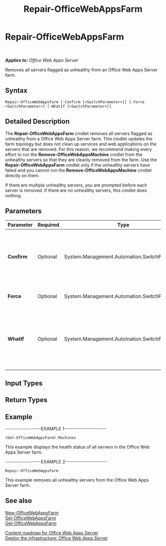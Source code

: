 ﻿---
title: Repair-OfficeWebAppsFarm
TOCTitle: Repair-OfficeWebAppsFarm
ms:assetid: 083d8e25-ce82-4884-9bbc-06375185011c
ms:mtpsurl: https://technet.microsoft.com/en-us/library/JJ219433(v=office.15)
ms:contentKeyID: 48409054
ms.date: 07/25/2014
mtps_version: v=office.15
---

# Repair-OfficeWebAppsFarm

 

_**Applies to:** Office Web Apps Server_


Removes all servers flagged as unhealthy from an Office Web Apps Server farm.

## Syntax

    Repair-OfficeWebAppsFarm [-Confirm [<SwitchParameter>]] [-Force <SwitchParameter>] [-WhatIf [<SwitchParameter>]]

## Detailed Description

The **Repair-OfficeWebAppsFarm** cmdlet removes all servers flagged as unhealthy from a Office Web Apps Server farm. This cmdlet updates the farm topology but does not clean up services and web applications on the servers that are removed. For this reason, we recommend making every effort to run the **Remove-OfficeWebAppsMachine** cmdlet from the unhealthy servers so that they are cleanly removed from the farm. Use the **Repair-OfficeWebAppsFarm** cmdlet only if the unhealthy servers have failed and you cannot run the **Remove-OfficeWebAppsMachine** cmdlet directly on them.

If there are multiple unhealthy servers, you are prompted before each server is removed. If there are no unhealthy servers, this cmdlet does nothing.

## Parameters


<table>
<colgroup>
<col style="width: 25%" />
<col style="width: 25%" />
<col style="width: 25%" />
<col style="width: 25%" />
</colgroup>
<thead>
<tr class="header">
<th>Parameter</th>
<th>Required</th>
<th>Type</th>
<th>Description</th>
</tr>
</thead>
<tbody>
<tr class="odd">
<td><p><strong>Confirm</strong></p></td>
<td><p>Optional</p></td>
<td><p>System.Management.Automation.SwitchParameter</p></td>
<td><p>Prompts you for confirmation before executing the command. For more information, type the following command: <strong>get-help about_commonparameters</strong></p></td>
</tr>
<tr class="even">
<td><p><strong>Force</strong></p></td>
<td><p>Optional</p></td>
<td><p>System.Management.Automation.SwitchParameter</p></td>
<td><p>Assumes the answer to any user prompt is Yes.</p></td>
</tr>
<tr class="odd">
<td><p><strong>WhatIf</strong></p></td>
<td><p>Optional</p></td>
<td><p>System.Management.Automation.SwitchParameter</p></td>
<td><p>Displays a message that describes the effect of the command instead of executing the command. For more information, type the following command: <strong>get-help about_commonparameters</strong></p></td>
</tr>
</tbody>
</table>


## Input Types

## Return Types

## Example

\------------------EXAMPLE 1---------------------

    (Get-OfficeWebAppsFarm).Machines

This example displays the health status of all servers in the Office Web Apps Server farm.

\------------------EXAMPLE 2---------------------

    Repair-OfficeWebAppsFarm

This example removes all unhealthy servers from the Office Web Apps Server farm.

## See also


[New-OfficeWebAppsFarm](new-officewebappsfarm.md)  
[Set-OfficeWebAppsFarm](set-officewebappsfarm.md)  
[Get-OfficeWebAppsFarm](get-officewebappsfarm.md)  


[Content roadmap for Office Web Apps Server](content-roadmap-for-office-web-apps-server.md)  
[Deploy the infrastructure: Office Web Apps Server](deploy-the-infrastructure-office-web-apps-server.md)  
  

[](deploy-the-infrastructure-office-web-apps-server.md)

